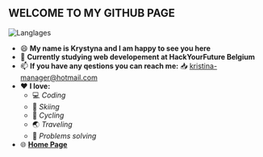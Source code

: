 ##      WELCOME TO MY GITHUB PAGE
![Langlages](https://selftaught.blog/wp-content/uploads/2019/02/wordpress-3288417_1280-e1550774413446.png)
* 😄 **My name is Krystyna and I am happy to see you here** 
* 🔭 **Currently studying web developement at HackYourFuture Belgium** 
* 📫 **If you have any qestions you can reach me:** 📥 kristina-manager@hotmail.com
* ❤️ **I love:** 
    * 💻 _Coding_
    * 🎿 _Skiing_
    * 🚴 _Cycling_
    * 🌏 _Traveling_ 
    * 🔧 _Problems solving_
 * 🌐 **[Home Page]()**
 
